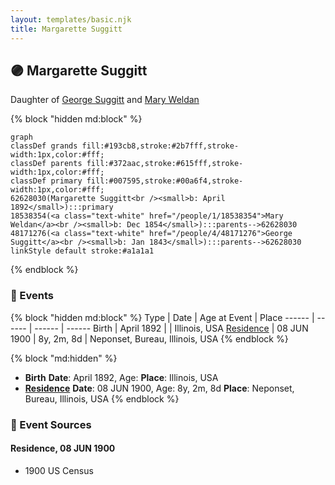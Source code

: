```yaml
---
layout: templates/basic.njk
title: Margarette Suggitt
---
```

## 🟣 Margarette Suggitt

Daughter of [George Suggitt](/people/4/48171276) and [Mary Weldan](/people/1/18538354)

{% block "hidden md:block" %}
```mermaid
graph
classDef grands fill:#193cb8,stroke:#2b7fff,stroke-width:1px,color:#fff;
classDef parents fill:#372aac,stroke:#615fff,stroke-width:1px,color:#fff;
classDef primary fill:#007595,stroke:#00a6f4,stroke-width:1px,color:#fff;
62628030(Margarette Suggitt<br /><small>b: April 1892</small>):::primary
18538354(<a class="text-white" href="/people/1/18538354">Mary Weldan</a><br /><small>b: Dec 1854</small>):::parents-->62628030
48171276(<a class="text-white" href="/people/4/48171276">George Suggitt</a><br /><small>b: Jan 1843</small>):::parents-->62628030
linkStyle default stroke:#a1a1a1
```
{% endblock %}

### 📆 Events

{% block "hidden md:block" %}
Type | Date | Age at Event | Place
------ | ------ | ------ | ------
Birth | April 1892 |  | Illinois, USA
[Residence](#event-event-0) | 08 JUN 1900 | 8y, 2m, 8d | Neponset, Bureau, Illinois, USA
{% endblock %}

{% block "md:hidden" %}
- **Birth**
**Date**: April 1892, Age:
**Place**: Illinois, USA
- **[Residence](#event-event-0)**
**Date**: 08 JUN 1900, Age: 8y, 2m, 8d
**Place**: Neponset, Bureau, Illinois, USA
{% endblock %}

### 📰 Event Sources

#### <a id="event-event-0"></a> Residence, 08 JUN 1900
* 1900 US Census
